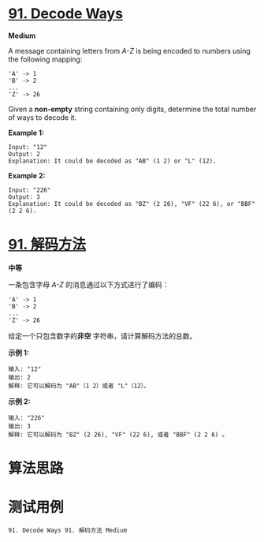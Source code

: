 # [91. Decode Ways][enTitle]

**Medium**

A message containing letters from  *A-Z*  is being encoded to numbers using the following mapping:

```
'A' -> 1
'B' -> 2
...
'Z' -> 26

```

Given a **non-empty**  string containing only digits, determine the total number of ways to decode it.

**Example 1:** 

```
Input: "12"
Output: 2
Explanation: It could be decoded as "AB" (1 2) or "L" (12).

```

**Example 2:** 

```
Input: "226"
Output: 3
Explanation: It could be decoded as "BZ" (2 26), "VF" (22 6), or "BBF" (2 2 6).
```


# [91. 解码方法][cnTitle]

**中等**

一条包含字母  *A-Z*  的消息通过以下方式进行了编码：

```
'A' -> 1
'B' -> 2
...
'Z' -> 26

```

给定一个只包含数字的**非空** 字符串，请计算解码方法的总数。

**示例 1:** 

```
输入: "12"
输出: 2
解释: 它可以解码为 "AB"（1 2）或者 "L"（12）。

```

**示例 2:** 

```
输入: "226"
输出: 3
解释: 它可以解码为 "BZ" (2 26), "VF" (22 6), 或者 "BBF" (2 2 6) 。

```




# 算法思路

# 测试用例
```
91. Decode Ways 91. 解码方法 Medium
```

[enTitle]: https://leetcode.com/problems/decode-ways/
[cnTitle]: https://leetcode-cn.com/problems/decode-ways/

